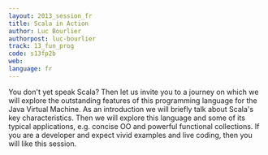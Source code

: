 ```yaml
---
layout: 2013_session_fr
title: Scala in Action
author: Luc Bourlier
authorpost: luc-bourlier
track: 13_fun_prog
code: s13fp2b
web: 
language: fr
---
```


You don't yet speak Scala? Then let us invite you to a journey on which we will explore the outstanding features of this programming language for the Java Virtual Machine.
As an introduction we will briefly talk about Scala's key characteristics. Then we will explore this language and some of its typical applications, e.g. concise OO and powerful functional collections. If you are a developer and expect vivid examples and live coding, then you will like this session. 
